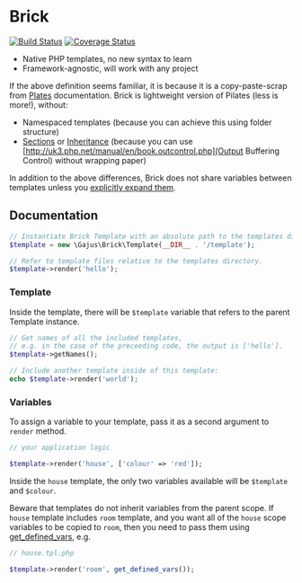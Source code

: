 # Brick

[![Build Status](https://travis-ci.org/gajus/brick.png?branch=master)](https://travis-ci.org/gajus/brick)
[![Coverage Status](https://coveralls.io/repos/gajus/brick/badge.png)](https://coveralls.io/r/gajus/brick)

* Native PHP templates, no new syntax to learn
* Framework-agnostic, will work with any project

If the above definition seems familiar, it is because it is a copy-paste-scrap from [Plates](http://platesphp.com/) documentation. Brick is lightweight version of Pilates (less is more!), without:

* Namespaced templates (because you can achieve this using folder structure)
* [Sections](http://platesphp.com/sections/) or [Inheritance](http://platesphp.com/inheritance/) (because you can use [http://uk3.php.net/manual/en/book.outcontrol.php](Output Buffering Control) without wrapping paper)

In addition to the above differences, Brick does not share variables between templates unless you [explicitly expand them](#variables).

## Documentation

```php
// Instantiate Brick Template with an absolute path to the templates directory:
$template = new \Gajus\Brick\Template(__DIR__ . '/template');

// Refer to template files relative to the templates directory.
$template->render('hello');
```

### Template

Inside the template, there will be `$template` variable that refers to the parent Template instance.

```php
// Get names of all the included templates,
// e.g. in the case of the preceeding code, the output is ['hello'].
$template->getNames();

// Include another template inside of this template:
echo $template->render('world');
```

### Variables

To assign a variable to your template, pass it as a second argument to `render` method.

```php
// your application logic

$template->render('house', ['colour' => 'red']);
```

Inside the `house` template, the only two variables available will be `$template` and `$colour`.

Beware that templates do not inherit variables from the parent scope. If `house` template includes `room` template, and you want all of the `house` scope variables to be copied to `room`, then you need to pass them using [get_defined_vars](http://php.net/get_defined_vars), e.g.

```php
// house.tpl.php

$template->render('room', get_defined_vars());
```
